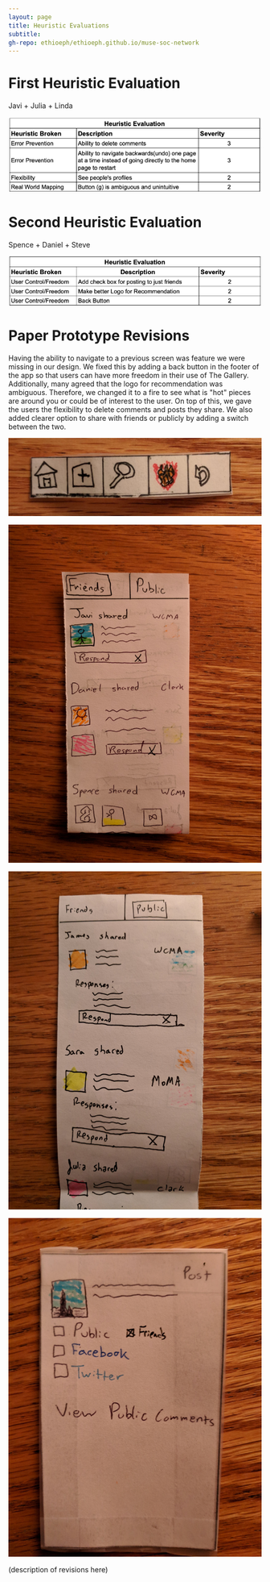 ```yaml
---
layout: page
title: Heuristic Evaluations
subtitle: 
gh-repo: ethioeph/ethioeph.github.io/muse-soc-network
---
```


# First Heuristic Evaluation

Javi + Julia + Linda

![first evaluation](./Evaluation_1.png)


# Second Heuristic Evaluation

Spence + Daniel + Steve

![second evaluation](./Evaluation_2.png)


# Paper Prototype Revisions
Having the ability to navigate to a previous screen was feature we were missing in our design. We fixed this by adding a back button in the footer of the app so that users can have more freedom in their use of The Gallery. Additionally, many agreed that the logo for recommendation was ambiguous. Therefore, we changed it to a fire to see what is "hot" pieces are around you or could be of interest to the user. On top of this, we gave the users the flexibility to delete comments and posts they share. We also added clearer option to share with friends or publicly by adding a switch between the two.

![first revision](./revision_1.jpg)

![second revision](./revision_2.jpg)

![third revision](./revision_3.jpg)

![fourth revision](./revision_4.jpg)


(description of revisions here)
